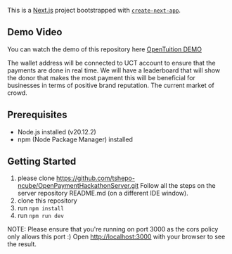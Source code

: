 This is a [Next.js](https://nextjs.org/) project bootstrapped with [`create-next-app`](https://github.com/vercel/next.js/tree/canary/packages/create-next-app).

## Demo Video
You can watch the demo of this repository here [OpenTuition DEMO](https://www.awesomescreenshot.com/video/28668313?key=b8a515739a8859cbca30c01fb90554a2)

The wallet address  will  be connected to UCT account to ensure that the payments are done in real time. We will have a leaderboard that will show the donor that makes the most payment this will be beneficial for businesses in terms of positive brand reputation. The current market of crowd.

## Prerequisites

- Node.js installed (v20.12.2)
- npm (Node Package Manager) installed

## Getting Started

1. please clone https://github.com/tshepo-ncube/OpenPaymentHackathonServer.git
Follow all the steps on the server repository README.md (on a different IDE window).
2. clone this repository
3. run `npm install`
4. run `npm run dev`
   
NOTE: Please ensure that you're running on port 3000 as the cors policy only allows this port :)
Open [http://localhost:3000](http://localhost:3000) with your browser to see the result.



